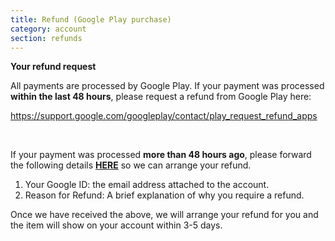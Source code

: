 ```yaml
---
title: Refund (Google Play purchase)
category: account
section: refunds
---
```

**Your refund request**


All payments are processed by Google Play. If your payment was processed **within the last 48 hours**, please request a refund from Google Play here:


<https://support.google.com/googleplay/contact/play_request_refund_apps>


 


If your payment was processed **more than 48 hours ago**, please forward the following details **[HERE](https://help.studycat.com/hc/en-gb/requests/new)** so we can arrange your refund.


1. Your Google ID: the email address attached to the account.
2. Reason for Refund: A brief explanation of why you require a refund.


Once we have received the above, we will arrange your refund for you and the item will show on your account within 3\-5 days.

